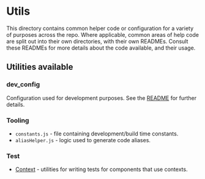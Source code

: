 # Utils

This directory contains common helper code or configuration for a variety of purposes across the repo. Where applicable, common areas of help code are split out into their own directories, with their own READMEs. Consult these READMEs for more details about the code available, and their usage.

## Utilities available

### dev_config

Configuration used for development purposes. See the [README](./dev_config/README.md) for further details.

### Tooling

- `constants.js` - file containing development/build time constants.
- `aliasHelper.js` - logic used to generate code aliases.

### Test

- [Context](./test/context.README.md) - utilities for writing tests for components that use contexts.
